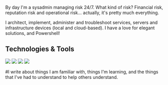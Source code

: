 
By day I'm a sysadmin managing risk 24/7. What kind of risk? Financial risk, reputation risk and operational risk... actually, it's pretty much everything.

I architect, implement, administer and troubleshoot services, servers and infrastructure devices (local and cloud-based). I have a love for elegant solutions, and Powershell!

## Technologies & Tools ##  
![](https://img.shields.io/static/v1?color=steelblue&style=flat&logo=windows&label=OS&message=Windows%20Server) ![](https://img.shields.io/static/v1?color=steelblue&style=flat&logo=powershell&label=Script&message=Powershell&logocolor=white) ![](https://img.shields.io/static/v1?color=steelblue&style=flat&logo=windowsterminal&label=Terminal&message=Windows%20Terminal) ![](https://img.shields.io/static/v1?color=steelblue&style=flat&logo=visual%20studio%20code&label=Code&message=VS%20Code)

#I write about things I am familiar with, things I'm learning, and the things that I've had to understand to help others understand.
